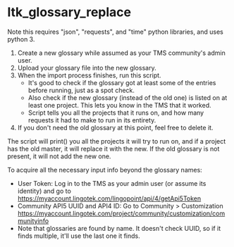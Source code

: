# ltk_glossary_replace

Note this requires "json", "requests", and "time" python libraries, and uses python 3.

1. Create a new glossary while assumed as your TMS community's admin user.
2. Upload your glossary file into the new glossary.
3. When the import process finishes, run this script.
      * It's good to check if the glossary got at least some of the entries before running, just as a spot check.
      * Also check if the new glossary (instead of the old one) is listed on at least one project. This lets you know in the TMS that it worked.
      * Script tells you all the projects that it runs on, and how many requests it had to make to run in its entirety.
4. If you don't need the old glossary at this point, feel free to delete it.

The script will print() you all the projects it will try to run on, and if a project has the old master, it will replace it with the new. 
If the old glossary is not present, it will not add the new one.

To acquire all the necessary input info beyond the glossary names:
* User Token: Log in to the TMS as your admin user (or assume its identity) and go to https://myaccount.lingotek.com/lingopoint/api/4/getApi5Token
* Community API5 UUID and API4 ID: Go to Community > Customization https://myaccount.lingotek.com/project/community/customization/communityinfo
* Note that glossaries are found by name. It doesn't check UUID, so if it finds multiple, it'll use the last one it finds.
